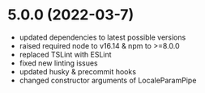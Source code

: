 <a name="5.0.0"></a>
# 5.0.0 (2022-03-7)
- updated dependencies to latest possible versions
- raised required node to v16.14 & npm to >=8.0.0
- replaced TSLint with ESLint
- fixed new linting issues
- updated husky & precommit hooks
- changed constructor arguments of LocaleParamPipe

